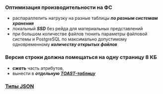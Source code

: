 ### Оптимизация производительности на ФС
* распараллелить нагрузку на разные таблицы ***по разным системам хранения***
* локальный ***SSD*** без рейда для материальных представлений
* при большом количестве файлов тюнить параметры файловой системы и PostgreSQL по максимально допустимому одновременному ***количеству открытых файлов***

### Версия строки должна помещаться на одну страницу 8 КБ 
* ***сжать*** часть атрибутов,
* вынести в ***отдельную [TOAST-таблицу](https://github.com/AV-ghub/PostgreSQL/blob/main/004%20%D0%9E%D0%BF%D1%82%D0%B8%D0%BC%D0%B8%D0%B7%D0%B0%D1%86%D0%B8%D1%8F/%D0%9F%D1%80%D0%B0%D0%BA%D1%82%D0%B8%D0%BA%D0%B0%20%D0%BE%D0%BF%D1%82%D0%B8%D0%BC%D0%B8%D0%B7%D0%B0%D1%86%D0%B8%D0%B8/%D0%9D%D0%B0%D1%81%D1%82%D1%80%D0%BE%D0%B9%D0%BA%D0%B0%20%D1%84%D0%B0%D0%B9%D0%BB%D0%BE%D0%B2%D0%BE%D0%B9%20%D1%81%D0%B8%D1%81%D1%82%D0%B5%D0%BC%D1%8B/Resources/toast.md)***

### [Типы JSON](https://github.com/AV-ghub/PostgreSQL/blob/main/001%20%D0%90%D0%B4%D0%BC%D0%B8%D0%BD%D0%B8%D1%81%D1%82%D1%80%D0%B8%D1%80%D0%BE%D0%B2%D0%B0%D0%BD%D0%B8%D0%B5/002%20%D0%A1%D1%82%D1%80%D1%83%D0%BA%D1%82%D1%83%D1%80%D0%B0%20%D0%B4%D0%B0%D0%BD%D0%BD%D1%8B%D1%85/Resources/%D0%A2%D0%B8%D0%BF%D1%8B%20JSON.md)   


